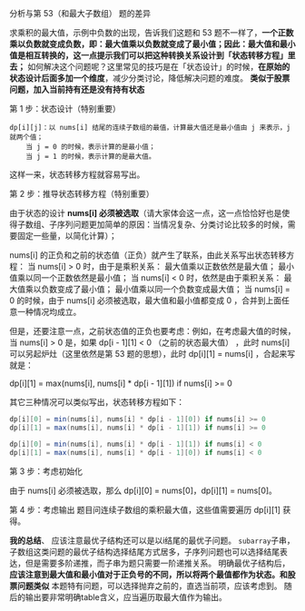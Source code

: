 分析与第 53（和最大子数组） 题的差异

求乘积的最大值，示例中负数的出现，告诉我们这题和 53 题不一样了，**一个正数乘以负数就变成负数，即：最大值乘以负数就变成了最小值；因此：最大值和最小值是相互转换的，这一点提示我们可以把这种转换关系设计到「状态转移方程」里去；**
如何解决这个问题呢？这里常见的技巧是在「状态设计」的时候，**在原始的状态设计后面多加一个维度**，减少分类讨论，降低解决问题的难度。
**类似于股票问题，加入当前持有还是没有持有状态**

第 1 步：状态设计（特别重要）

    dp[i][j]：以 nums[i] 结尾的连续子数组的最值，计算最大值还是最小值由 j 来表示，j 就两个值；
        当 j = 0 的时候，表示计算的是最小值；
        当 j = 1 的时候，表示计算的是最大值。
这样一来，状态转移方程就容易写出。

第 2 步：推导状态转移方程（特别重要）

由于状态的设计 **nums[i] 必须被选取**（请大家体会这一点，这一点恰恰好也是使得子数组、子序列问题更加简单的原因：当情况复杂、分类讨论比较多的时候，需要固定一些量，以简化计算）；

nums[i] 的正负和之前的状态值（正负）就产生了联系，由此关系写出状态转移方程：
    当 nums[i] > 0 时，由于是乘积关系：
        最大值乘以正数依然是最大值；
        最小值乘以同一个正数依然是最小值；
    当 nums[i] < 0 时，依然是由于乘积关系：
        最大值乘以负数变成了最小值；
        最小值乘以同一个负数变成最大值；
    当 nums[i] = 0 的时候，由于 nums[i] 必须被选取，最大值和最小值都变成 0 ，合并到上面任意一种情况均成立。

但是，还要注意一点，之前状态值的正负也要考虑：例如，在考虑最大值的时候，当 nums[i] > 0 是，如果 dp[i - 1][1] < 0 （之前的状态最大值） ，此时 nums[i] 可以另起炉灶（这里依然是第 53 题的思想），此时 dp[i][1] = nums[i] ，合起来写就是：

dp[i][1] = max(nums[i], nums[i] * dp[i - 1][1]) if nums[i] >= 0

其它三种情况可以类似写出，状态转移方程如下：

```java
dp[i][0] = min(nums[i], nums[i] * dp[i - 1][0]) if nums[i] >= 0
dp[i][1] = max(nums[i], nums[i] * dp[i - 1][1]) if nums[i] >= 0

dp[i][0] = min(nums[i], nums[i] * dp[i - 1][1]) if nums[i] < 0
dp[i][1] = max(nums[i], nums[i] * dp[i - 1][0]) if nums[i] < 0
```

第 3 步：考虑初始化

由于 nums[i] 必须被选取，那么 dp[i][0] = nums[0]，dp[i][1] = nums[0]。

第 4 步：考虑输出
题目问连续子数组的乘积最大值，这些值需要遍历 dp[i][1] 获得。

**我的总结**、
应该注意最优子结构还可以是以i结尾的最优子问题。
`subarray`子串，子数组这类问题的最优子结构选择结尾方式居多，子序列问题也可以选择结尾表达，但是需要多阶递推，而子串为题只需要一阶递推关系。
明确最优子结构后，**应该注意到最大值和最小值对于正负号的不同，所以将两个最值都作为状态。和股票问题类似**
本题特有问题，可以选择抛弃之前的，直选当前项，应该考虑到。
随后的输出要非常明确table含义，应当遍历取最大值作为输出。
